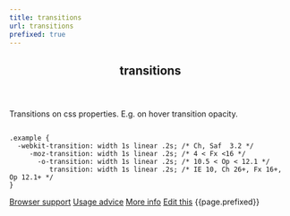```yaml
---
title: transitions
url: transitions
prefixed: true
---
```


<article id="transitions" class="feature prefix-{{page.prefixed}}">
  <header class="feature__header">
  	<h2>transitions</h2>
	</header>
	<p class="feature__description">
		Transitions on css properties. E.g. on hover transition opacity.
	</p>
<pre class="feature__code"><code>
.example {
  -webkit-transition: width 1s linear .2s; /* Ch, Saf  3.2 */
     -moz-transition: width 1s linear .2s; /* 4 < Fx <16 */
       -o-transition: width 1s linear .2s; /* 10.5 < Op < 12.1 */
          transition: width 1s linear .2s; /* IE 10, Ch 26+, Fx 16+, Op 12.1+ */
}
</code></pre>
	<footer class="feature__footer">
		<a href="http://caniuse.com/transitions">Browser support</a> 
		<a href="http://html5please.com/#transitions">Usage advice</a> 
		<a href="http://www.css3files.com/transition">More info</a> 
		<a href="https://github.com/davidhund/shouldiprefix/blob/master/_posts/{{page.date | date: "%Y-%m-%d"}}-{{page.title}}.md">Edit this</a> 
		<span class="feature__prefix">{{page.prefixed}}</span>
	</footer>
</article>
